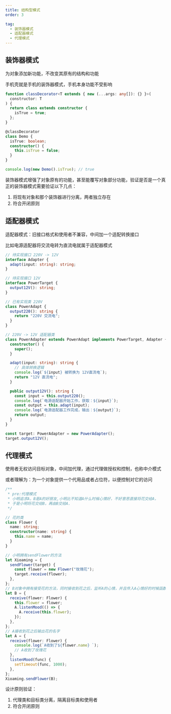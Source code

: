 ```yaml
---
title: 结构型模式
order: 3

tag:
  - 装饰器模式
  - 适配器模式
  - 代理模式
---
```


## 装饰器模式

为对象添加新功能，不改变其原有的结构和功能

手机壳就是手机的装饰器模式，手机本身功能不受影响

```ts
function classDecorator<T extends { new (...args: any[]): {} }>(
  constructor: T
) {
  return class extends constructor {
    isTrue = true;
  };
}

@classDecorator
class Demo {
  isTrue: boolean;
  constructor() {
    this.isTrue = false;
  }
}

console.log(new Demo().isTrue); // true
```

装饰器模式增强了对象原有的功能，甚至能覆写对象部分功能，验证是否是一个真正的装饰器模式需要验证以下几点：

1. 将现有对象和那个装饰器进行分离，两者独立存在
2. 符合开闭原则

## 适配器模式

适配器模式：旧接口格式和使用者不兼容，中间加一个适配转换接口

比如电源适配器将交流电转为直流电就属于适配器模式

```ts
// 待实现接口 220V -> 12V
interface Adapter {
  adapt(input: string): string;
}

// 待实现接口 12V
interface PowerTarget {
  output12V(): string;
}

// 已有实现类 220V
class PowerAdapt {
  output220(): string {
    return "220V 交流电";
  }
}

// 220V -> 12V 适配器类
class PowerAdapter extends PowerAdapt implements PowerTarget, Adapter {
  constructor() {
    super();
  }

  adapt(input: string): string {
    // 具体转换逻辑
    console.log(`${input} 被转换为 12V直流电`);
    return "12V 直流电";
  }

  public output12V(): string {
    const input = this.output220();
    console.log(`电源适配器开始工作，获取：${input}`);
    const output = this.adapt(input);
    console.log(`电源适配器工作完成，输出：${output}`);
    return output;
  }
}

const target: PowerAdapter = new PowerAdapter();
target.output12V();
```

## 代理模式

使用者无权访问目标对象，中间加代理，通过代理做授权和控制，也称中介模式

或者理解为：为一个对象提供一个代用品或者占位符，以便控制对它的访问

```ts
/**
 * pre:代理模式
 * 小明追求A，B是A的好朋友,小明比不知道A什么时候心情好，不好意思直接将花交给A，
 * 于是小明将花交给B，再由B交给A.
 */

// 花的类
class Flower {
  name: string;
  constructor(name: string) {
    this.name = name;
  }
}

// 小明拥有sendFlower的方法
let Xioaming = {
  sendFlower(target) {
    const flower = new Flower("玫瑰花");
    target.receive(flower);
  },
};
// B对象中拥有接受花的方法，同时接收到花之后，监听A的心情，并且传入A心情好的时候函数
let B = {
  receive(flower: Flower) {
    this.flower = flower;
    A.listenMood(() => {
      A.receive(this.flower);
    });
  },
};
// A接收到花之后输出花的名字
let A = {
  receive(flower: Flower) {
    console.log(`A收到了${flower.name} `);
    // A收到了玫瑰花
  },
  listenMood(func) {
    setTimeout(func, 1000);
  },
};
Xioaming.sendFlower(B);
```

设计原则验证：

1. 代理类和目标类分离，隔离目标类和使用者
2. 符合开闭原则